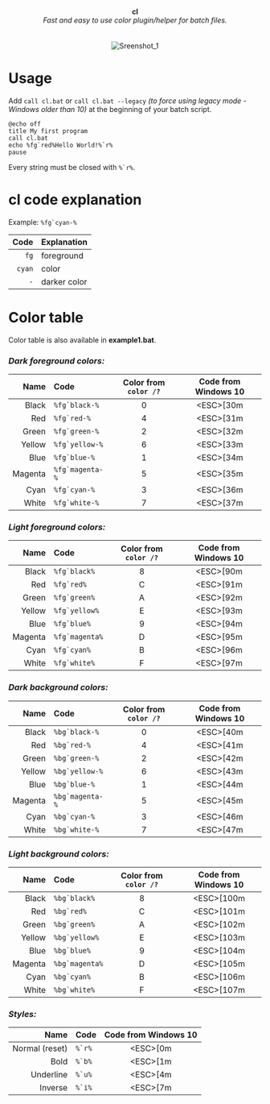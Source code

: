<p align="center">
	<b>cl</b>
	<br>
	<i>Fast and easy to use color plugin/helper for batch files.</i>
	<br><br><br>
	<img alt="Sreenshot_1" src="https://user-images.githubusercontent.com/48186982/62566409-2e665700-b889-11e9-88b5-fb833830cf2d.png">
</p>

# Usage
Add `call cl.bat` or `call cl.bat --legacy` *(to force using legacy mode - Windows older than 10)* at the beginning of your batch script.

```batchfile
@echo off
title My first program
call cl.bat
echo %fg`red%Hello World!%`r%
pause
```

Every string must be closed with ```%`r%```.

# cl code explanation
Example: ```%fg`cyan-%```

Code | Explanation
---: | :---
```fg``` | foreground
```cyan``` | color
```-``` | darker color

# Color table
Color table is also available in **example1.bat**.

### *Dark foreground colors:*

Name | Code | Color from `color /?` | Code from Windows 10
---: | :--- | :---: | :---:
Black | ```%fg`black-%``` | 0 | \<ESC>[30m
Red | ```%fg`red-%``` | 4 | \<ESC>[31m
Green | ```%fg`green-%``` | 2 | \<ESC>[32m
Yellow | ```%fg`yellow-%``` | 6 | \<ESC>[33m
Blue | ```%fg`blue-%``` | 1 | \<ESC>[34m
Magenta  | ```%fg`magenta-%``` | 5 | \<ESC>[35m
Cyan | ```%fg`cyan-%``` | 3 | \<ESC>[36m
White | ```%fg`white-%``` | 7 | \<ESC>[37m

### *Light foreground colors:*

Name | Code | Color from `color /?` | Code from Windows 10
---: | :--- | :---: | :---:
Black | ```%fg`black%``` | 8 | \<ESC>[90m
Red | ```%fg`red%``` | C | \<ESC>[91m
Green | ```%fg`green%``` | A | \<ESC>[92m
Yellow | ```%fg`yellow%``` | E | \<ESC>[93m
Blue | ```%fg`blue%``` | 9 | \<ESC>[94m
Magenta  | ```%fg`magenta%``` | D | \<ESC>[95m
Cyan | ```%fg`cyan%``` | B | \<ESC>[96m
White | ```%fg`white%``` | F | \<ESC>[97m

### *Dark background colors:*

Name | Code | Color from `color /?` | Code from Windows 10
---: | :--- | :---: | :---:
Black | ```%bg`black-%``` | 0 | \<ESC>[40m
Red | ```%bg`red-%``` | 4 | \<ESC>[41m
Green | ```%bg`green-%``` | 2 | \<ESC>[42m
Yellow | ```%bg`yellow-%``` | 6 | \<ESC>[43m
Blue | ```%bg`blue-%``` | 1 | \<ESC>[44m
Magenta  | ```%bg`magenta-%``` | 5 | \<ESC>[45m
Cyan | ```%bg`cyan-%``` | 3 | \<ESC>[46m
White | ```%bg`white-%``` | 7 | \<ESC>[47m

### *Light background colors:*

Name | Code | Color from `color /?` | Code from Windows 10
---: | :--- | :---: | :---:
Black | ```%bg`black%``` | 8 | \<ESC>[100m
Red | ```%bg`red%``` | C | \<ESC>[101m
Green | ```%bg`green%``` | A | \<ESC>[102m
Yellow | ```%bg`yellow%``` | E | \<ESC>[103m
Blue | ```%bg`blue%``` | 9 | \<ESC>[104m
Magenta  | ```%bg`magenta%``` | D | \<ESC>[105m
Cyan | ```%bg`cyan%``` | B | \<ESC>[106m
White | ```%bg`white%``` | F | \<ESC>[107m

### *Styles:*

Name | Code | Code from Windows 10
---: | :--- | :---:
Normal (reset) | ```%`r%``` | \<ESC>[0m
Bold | ```%`b%``` | \<ESC>[1m
Underline | ```%`u%``` | \<ESC>[4m
Inverse | ```%`i%``` | \<ESC>[7m
